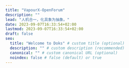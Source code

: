 ```yaml
---
title: "VapourX-OpenForum"
description: ""
lead: "人机合一，化具象为抽象。"
date: 2023-09-07T16:33:54+02:00
lastmod: 2023-09-07T16:33:54+02:00
draft: false
seo:
  title: "Welcome to Doks" # custom title (optional)
  description: "" # custom description (recommended)
  canonical: "" # custom canonical URL (optional)
  noindex: false # false (default) or true
---
```

